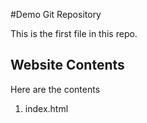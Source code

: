 #Demo Git Repository

This is the first file in this repo.

## Website Contents

Here are the contents

1. index.html
